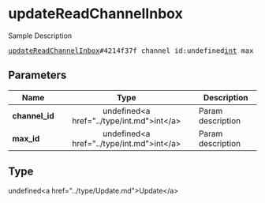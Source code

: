 # updateReadChannelInbox

Sample Description

<pre>
<a href="../constructor/updateReadChannelInbox.md">updateReadChannelInbox</a>#4214f37f channel_id:undefined<a href="../type/int.md">int</a> max_id:undefined<a href="../type/int.md">int</a> = undefined<a href="../type/Update.md">Update</a>;
</pre>

## Parameters

| Name | Type | Description |
|------|:----:|-------------|
| **channel_id** | undefined&lt;a href=&#34;../type/int.md&#34;&gt;int&lt;/a&gt; | Param description |
| **max_id** | undefined&lt;a href=&#34;../type/int.md&#34;&gt;int&lt;/a&gt; | Param description |

## Type

undefined&lt;a href=&#34;../type/Update.md&#34;&gt;Update&lt;/a&gt;
